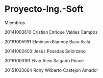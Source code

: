 # Proyecto-Ing.-Soft

Miembros

20141003610 Cristian Enrique Valdes Campos

20161005991 Elminson Bianney Baca Avila

20141002400 Jesús Posadas Solórzano

20161003191 Elvin Alexi Salgado Ponce

20151030664 Rony Wilberto Castejon Amador
